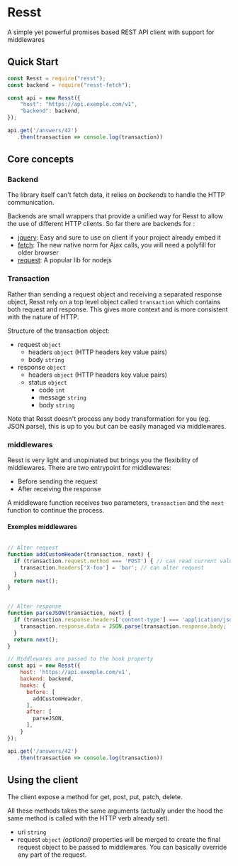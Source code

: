 # Resst

A simple yet powerful promises based REST API client with support for middlewares


## Quick Start

```javascript
const Resst = require("resst");
const backend = require("resst-fetch");

const api = new Resst({
    "host": "https://api.exemple.com/v1",
    "backend": backend,
});

api.get('/answers/42')
   .then(transaction => console.log(transaction))

```

## Core concepts

### Backend

The library itself can't fetch data, it relies on _backends_ to handle the HTTP communication.

Backends are small wrappers that provide a unified way for Resst to allow the use of different HTTP clients.
So far there are backends for :

* [jquery](https://github.com/g4vroche/resst-jquery): Easy and sure to use on client if your project already embed it
* [fetch](https://github.com/g4vroche/resst-fetch): The new native norm for Ajax calls, you will need a polyfill for older browser
* [request](https://github.com/g4vroche/resst-request): A popular lib for nodejs


### Transaction

Rather than sending a request object and receiving a separated response object, Resst rely on a top level object called `transaction` which contains both request and response. This gives more context and is more consistent with the nature of HTTP.

Structure of the transaction object: 

* request `object`
  * headers `object` (HTTP headers key value pairs)
  * body `string`
* response `object`
  * headers `object` (HTTP headers key value pairs)
  * status `object`
    * code `int`
    * message `string`
    * body `string`

Note that Resst doesn't process any body transformation for you (eg. JSON.parse), this is up to you but can be easily managed via middlewares.

### middlewares

Resst is very light and unopiniated but brings you the flexibility of middlewares.
There are two entrypoint for middlewares: 

* Before sending the request
* After receiving the response

A middleware function receives two parameters, `transaction` and the `next` function to continue the process.

#### Exemples middlewares

``` javascript

// Alter request
function addCustomHeader(transaction, next) {
  if (transaction.request.method === 'POST') { // can read current values
    transaction.headers['X-foo'] = 'bar'; // can alter request
  }
  return next();
}


// Alter response
function parseJSON(transaction, next) {
  if (transaction.response.headers['content-type'] === 'application/json') {
    transaction.response.data = JSON.parse(transaction.response.body;
  }
  return next();
}

// Middlewares are passed to the hook property
const api = new Resst({
    host: 'https://api.exemple.com/v1',
    backend: backend,
    hooks: {
      before: [
        addCustomHeader,
      ],
      after: [
        parseJSON,
      ],
    }
});

api.get('/answers/42')
   .then(transaction => console.log(transaction))


```

## Using the client

The client expose a method for get, post, put, patch, delete.

All these methods takes the same arguments (actually under the hood the same method is called with the HTTP verb already set).

* uri `string`
* request `object` _(optional)_ properties will be merged to create the final request object to be passed to middlewares. You can basically override any part of the request.

